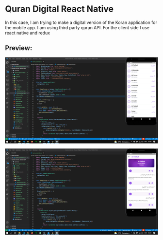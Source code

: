 # Quran Digital React Native

In this case, I am trying to make a digital version of the Koran application for the mobile app. I am using third party quran API. For the client side I use react native and redux

## Preview:

![](https://github.com/abdanzamzam/Quran-Digital-Mobile-App/blob/development/preview/Screenshot%201.png)

![](https://github.com/abdanzamzam/Quran-Digital-Mobile-App/blob/development/preview/Screenshot%202.png)

